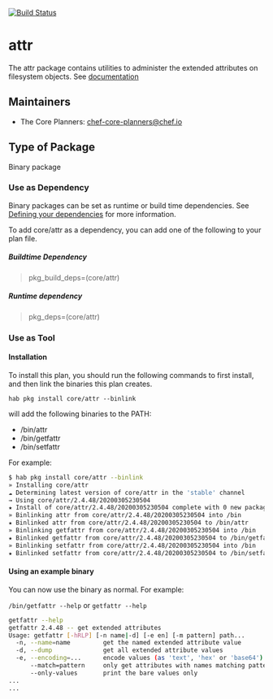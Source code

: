[![Build Status](https://dev.azure.com/chefcorp-partnerengineering/Chef%20Base%20Plans/_apis/build/status/chef-base-plans.attr?branchName=master)](https://dev.azure.com/chefcorp-partnerengineering/Chef%20Base%20Plans/_build/latest?definitionId=92&branchName=master)

# attr

The attr package contains utilities to administer the extended attributes on filesystem objects.  See [documentation](http://www.linuxfromscratch.org/lfs/view/stable/chapter06/attr.html)

## Maintainers

* The Core Planners: <chef-core-planners@chef.io>

## Type of Package

Binary package

### Use as Dependency

Binary packages can be set as runtime or build time dependencies. See [Defining your dependencies](https://www.habitat.sh/docs/developing-packages/developing-packages/#sts=Define%20Your%20Dependencies) for more information.

To add core/attr as a dependency, you can add one of the following to your plan file.

##### Buildtime Dependency

> pkg_build_deps=(core/attr)

##### Runtime dependency

> pkg_deps=(core/attr)

### Use as Tool

#### Installation

To install this plan, you should run the following commands to first install, and then link the binaries this plan creates.

``hab pkg install core/attr --binlink``

will add the following binaries to the PATH:

* /bin/attr
* /bin/getfattr
* /bin/setfattr

For example:

```bash
$ hab pkg install core/attr --binlink
» Installing core/attr
☁ Determining latest version of core/attr in the 'stable' channel
→ Using core/attr/2.4.48/20200305230504
★ Install of core/attr/2.4.48/20200305230504 complete with 0 new packages installed.
» Binlinking attr from core/attr/2.4.48/20200305230504 into /bin
★ Binlinked attr from core/attr/2.4.48/20200305230504 to /bin/attr
» Binlinking getfattr from core/attr/2.4.48/20200305230504 into /bin
★ Binlinked getfattr from core/attr/2.4.48/20200305230504 to /bin/getfattr
» Binlinking setfattr from core/attr/2.4.48/20200305230504 into /bin
★ Binlinked setfattr from core/attr/2.4.48/20200305230504 to /bin/setfattr
```

#### Using an example binary

You can now use the binary as normal.  For example:

``/bin/getfattr --help`` or ``getfattr --help``

```bash
getfattr --help
getfattr 2.4.48 -- get extended attributes
Usage: getfattr [-hRLP] [-n name|-d] [-e en] [-m pattern] path...
  -n, --name=name         get the named extended attribute value
  -d, --dump              get all extended attribute values
  -e, --encoding=...      encode values (as 'text', 'hex' or 'base64')
      --match=pattern     only get attributes with names matching pattern
      --only-values       print the bare values only
...
...
```
